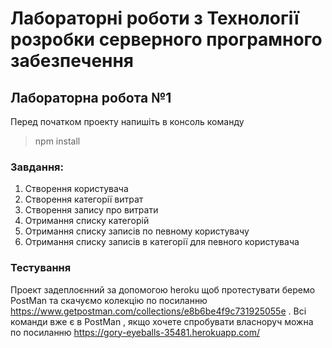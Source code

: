 # Лабораторні роботи з Технології розробки серверного програмного забезпечення #

## Лабораторна робота №1 ##

Перед початком проекту напишіть в консоль команду 
> npm install

### Завдання: ###
1. Створення користувача 
2. Створення категорії витрат 
3. Створення запису про витрати 
4. Отримання списку категорій 
5. Отримання списку записів по певному користувачу 
6. Отримання списку записів в категорії для певного користувача

### Тестування ###
 Проект задеплоєнний за допомогою heroku щоб протестувати беремо PostMan та скачуємо колекцію по посиланню https://www.getpostman.com/collections/e8b6be4f9c731925055e .
 Всі команди вже є в PostMan , якщо хочете спробувати власноруч можна по посиланню https://gory-eyeballs-35481.herokuapp.com/
